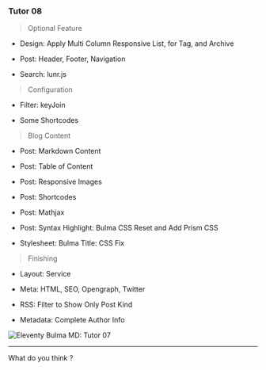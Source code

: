 ### Tutor 08

> Optional Feature

* Design: Apply Multi Column Responsive List, for Tag, and Archive

* Post: Header, Footer, Navigation

* Search: lunr.js

> Configuration

* Filter: keyJoin

* Some Shortcodes

> Blog Content

* Post: Markdown Content

* Post: Table of Content

* Post: Responsive Images

* Post: Shortcodes

* Post: Mathjax

* Post: Syntax Highlight: Bulma CSS Reset and Add Prism CSS

* Stylesheet: Bulma Title: CSS Fix

> Finishing

* Layout: Service

* Meta: HTML, SEO, Opengraph, Twitter

* RSS: Filter to Show Only Post Kind

* Metadata: Complete Author Info

![Eleventy Bulma MD: Tutor 07][11ty-bulma-md-preview-07]

-- -- --

What do you think ?

[11ty-bulma-md-preview-07]:https://gitlab.com/epsi-rns/tutor-11ty-bulma-md/raw/master/tutor-07/11ty-bulma-md-preview.png
